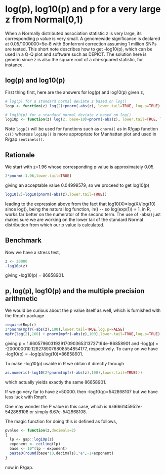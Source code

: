 # log(p), log10(p) and p for a very large z from Normal(0,1)

When a Normally distributed association statistic z is very large, its corresponding p value is very small. A genomewide significance is declared at 0.05/1000000=5e-8 with Bonferroni correction assuming 1 million SNPs are tested. This short note describes how to get -log10(p), which can be used in a Q-Q plot and software such as DEPICT. The solution here is generic since z is also the square root of a chi-squared statistic, for instance.

## log(p) and log10(p)
First thing first, here are the answers for log(p) and log10(p) given z,
```r
# log(p) for a standard normal deviate z based on log()
logp <- function(z) log(2)+pnorm(-abs(z), lower.tail=TRUE, log.p=TRUE)

# log10(p) for a standard normal deviate z based on log()
log10p <- function(z) log(2, base=10)+pnorm(-abs(z), lower.tail=TRUE, log.p=TRUE)/log(10)
```
Note `logp()` will be used for functions such as `qnorm()` as in R/gap function `cs()` whereas `log10p()` is more appropriate for Manhattan plot and used in R/gap `sentinels()`.

## Rationale
We start with z=1.96 whose corresponding p value is approximately 0.05.
```r
2*pnorm(-1.96,lower.tail=TRUE)
```
giving an acceptable value 0.04999579, so we proceed to get log10(p)
```r
log10(2)+log10(pnorm(-abs(z),lower.tail=TRUE))
```
leading to the expression above from the fact that log10(X)=log(X)/log(10) since log(),
being the natural log function, ln() -- so log(exp(1)) = 1, in R, works far better on
the numerator of the second term. The use of -abs() just makes sure we are working on
the lower tail of the standard Normal distribution from which our p value is calculated.

## Benchmark
Now we have a stress test,
```r
z <- 20000
-log10p(z)
```
giving -log10(p) = 86858901.

## p, log(p), log10(p) and the multiple precision arithmetic

We would be curious about the p value itself as well, which is furnished with the Rmpfr package
```r
require(Rmpfr)
2*pnorm(mpfr(-abs(z),100),lower.tail=TRUE,log.p=FALSE)
mpfr(log(2),100) + pnorm(mpfr(-abs(z),100),lower.tail=TRUE,log.p=TRUE)
```
giving p = 1.660579603192917090365313727164e-86858901 and -log(p) = -200000010.1292789076808554854177,
respectively. To carry on we have -log10(p) = -log(p)/log(10)=86858901.

To make -log10(p) usable in R we obtain it directly through
```r
as.numeric(-log10(2*pnorm(mpfr(-abs(z),100),lower.tail=TRUE)))
```
which actually yields exactly the same 86858901.

If we go very far to have z=50000. then -log10(p)=542868107 but we have less luck with Rmpfr.

One may wonder the P value in this case, which is 6.6666145952e-542868108 or simply 6.67e-542868108.

The magic function for doing this is defined as follows,
```r
pvalue <- function(z,decimals=2)
{
  lp <- gap::log10p(z)
  exponent <- ceiling(lp)
  base <- 10^(lp - exponent)
  paste0(round(base*10,decimals),"e",-1+exponent)
}
```
now in R/gap.
